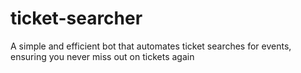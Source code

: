 # ticket-searcher
A simple and efficient bot that automates ticket searches for events, ensuring you never miss out on tickets again
